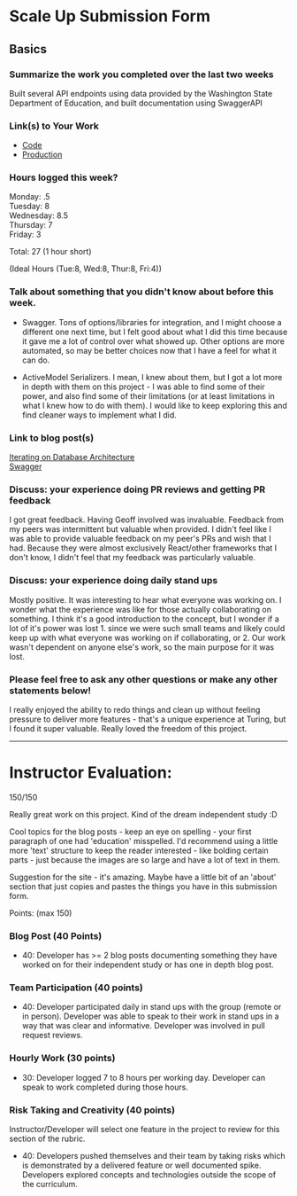 # Scale Up Submission Form

## Basics

### Summarize the work you completed over the last two weeks

Built several API endpoints using data provided by the Washington State Department of Education, and built documentation using SwaggerAPI

### Link(s) to Your Work

 - [Code](https://github.com/adriennedomingus/wadoe_api)
 - [Production](https://wadoe-api.herokuapp.com/)

### Hours logged this week?

Monday: .5  
Tuesday: 8  
Wednesday: 8.5  
Thursday: 7  
Friday: 3  

Total: 27 (1 hour short)

(Ideal Hours (Tue:8, Wed:8, Thur:8, Fri:4))

### Talk about something that you didn't know about before this week.

* Swagger. Tons of options/libraries for integration, and I might choose a different one next time, but I felt good about what I did this time because it gave me a lot of control over what showed up. Other options are more automated, so may be better choices now that I have a feel for what it can do.

* ActiveModel Serializers. I mean, I knew about them, but I got a lot more in depth with them on this project - I was able to find some of their power, and also find some of their limitations (or at least limitations in what I knew how to do with them). I would like to keep exploring this and find cleaner ways to implement what I did.

### Link to blog post(s)
[Iterating on Database Architecture](http://www.adriennedomingus.com/blogs/iterating-on-database-architecture)  
[Swagger](http://www.adriennedomingus.com/blogs/api-documentation-with-swagger)

### Discuss: your experience doing PR reviews and getting PR feedback

I got great feedback. Having Geoff involved was invaluable. Feedback from my peers was intermittent but valuable when provided. I didn't feel like I was able to provide valuable feedback on my peer's PRs and wish that I had. Because they were almost exclusively React/other frameworks that I don't know, I didn't feel that my feedback was particularly valuable.

### Discuss: your experience doing daily stand ups

Mostly positive. It was interesting to hear what everyone was working on. I wonder what the experience was like for those actually collaborating on something. I think it's a good introduction to the concept, but I wonder if a lot of it's power was lost 1. since we were such small teams and likely could keep up with what everyone was working on if collaborating, or 2. Our work wasn't dependent on anyone else's work, so the main purpose for it was lost.

### Please feel free to ask any other questions or make any other statements below!

I really enjoyed the ability to redo things and clean up without feeling pressure to deliver more features - that's a unique experience at Turing, but I found it super valuable. Really loved the freedom of this project.

-----

# Instructor Evaluation:

150/150

Really great work on this project. Kind of the dream independent study :D

Cool topics for the blog posts - keep an eye on spelling - your first paragraph of one had 'education' misspelled. I'd recommend using a little more 'text' structure to keep the reader interested - like bolding certain parts - just because the images are so large and have a lot of text in them.

Suggestion for the site - it's amazing. Maybe have a little bit of an 'about' section that just copies and pastes the things you have in this submission form.

Points: (max 150)

### Blog Post (40 Points)  

  * 40: Developer has >= 2 blog posts documenting something they have worked on for their independent study or has one in depth blog post.
  
### Team Participation (40 points)

  * 40: Developer participated daily in stand ups with the group (remote or in person). Developer was able to speak to their work in stand ups in a way that was clear and informative. Developer was involved in pull request reviews.

### Hourly Work (30 points)

  * 30: Developer logged 7 to 8 hours per working day. Developer can speak to work completed during those hours.

### Risk Taking and Creativity (40 points)

  Instructor/Developer will select one feature in the project to review for this section of the rubric.

  * 40: Developers pushed themselves and their team by taking risks which is demonstrated by a delivered feature or well documented spike. Developers explored concepts and technologies outside the scope of the curriculum.
